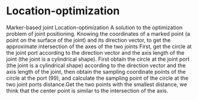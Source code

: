 # Location-optimization
Marker-based joint Location-optimization
A solution to the optimization problem of joint positioning. Knowing the coordinates of a marked point (a point on the surface of the joint) and its direction vector, to get the 
approximate intersection of the axes of the two joints
First, get the circle at the joint port according to the direction vector and the axis length of the joint (the joint is a cylindrical shape).
First obtain the circle at the joint port (the joint is a cylindrical shape) according to the direction vector and the axis length of the joint,
then obtain the sampling coordinate points of the circle at the port (99), and calculate the sampling point of the circle at the two joint ports distance.Get the two points with 
the smallest distance, we think that the center point is similar to the intersection of the axis.
